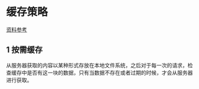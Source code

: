 # 缓存策略
[资料参考](http://www.cnblogs.com/qiqibo/p/3520635.html)
## 1 按需缓存
从服务器获取的内容以某种形式存放在本地文件系统，之后对于每一次的请求，检查缓存中是否有这一块的数据，只有当数据不存在或者过期的时候，才会从服务器进行获取。